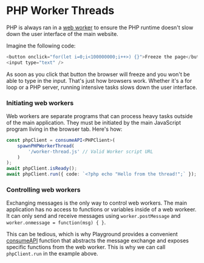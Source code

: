 # PHP Worker Threads

PHP is always ran in a [web worker](https://developer.mozilla.org/en-US/docs/Web/API/Web_Workers_API) to ensure the PHP runtime doesn't slow down the user interface of the main website.

Imagine the following code:

```js
<button onclick="for(let i=0;i<100000000;i++>) {}">Freeze the page</button>
<input type="text" />
```

As soon as you click that button the browser will freeze and you won't be able to type in the input. That's just how browsers work. Whether it's a for loop or a PHP server, running intensive tasks slows down the user interface.

### Initiating web workers

Web workers are separate programs that can process heavy tasks outside of the main application. They must be initiated by the main JavaScript program living in the browser tab. Here's how:

```ts
const phpClient = consumeAPI<PHPClient>(
	spawnPHPWorkerThread(
		'/worker-thread.js' // Valid Worker script URL
	)
);
await phpClient.isReady();
await phpClient.run({ code: `<?php echo "Hello from the thread!";` });
```

### Controlling web workers

Exchanging messages is the only way to control web workers. The main application has no access to functions or variables inside of a web workeer. It can only send and receive messages using `worker.postMessage` and `worker.onmessage = function(msg) { }`.

This can be tedious, which is why Playground provides a convenient [consumeAPI](/api/web/function/consumeAPI) function that abstracts the message exchange and exposes specific functions from the web worker. This is why we can call `phpClient.run` in the example above.
